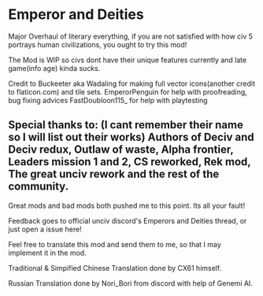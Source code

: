 # Emperor and Deities
 Major Overhaul of literary everything, if you are not satisfied with how civ 5 portrays human civilizations, you ought to try this mod!

 The Mod is WIP so civs dont have their unique features currently and late game(info age) kinda sucks.

 Credit to 
 Buckeeter aka Wadaling for making full vector icons(another credit to flaticon.com) and tile sets.
 EmperorPenguin for help with proofreading, bug fixing advices
 FastDoubloon115_ for help with playtesting

 Special thanks to:
 (I cant remember their name so I will list out their works)
 Authors of Deciv and Deciv redux, Outlaw of waste, Alpha frontier, Leaders mission 1 and 2, CS reworked, Rek mod, The great unciv rework and the rest of the community. 
 ---
 Great mods and bad mods both pushed me to this point. Its all your fault!

 Feedback goes to official unciv discord's Emperors and Deities thread, or just open a issue here!

 Feel free to translate this mod and send them to me, so that I may implement it in the mod.

 Traditional & Simpified Chinese Translation done by CX61 himself.

 Russian Translation done by Nori_Bori from discord with help of Genemi AI.


